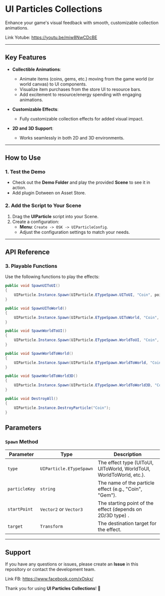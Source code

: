 # UI Particles Collections

Enhance your game's visual feedback with smooth, customizable collection animations.

Link Yotube: https://youtu.be/miw8NwCDcBE

---

## Key Features

- **Collectible Animations**:
  - Animate items (coins, gems, etc.) moving from the game world (or world canvas) to UI components.
  - Visualize item purchases from the store UI to resource bars.
  - Add excitement to resource/energy spending with engaging animations.

- **Customizable Effects**:
  - Fully customizable collection effects for added visual impact.

- **2D and 3D Support**:
  - Works seamlessly in both 2D and 3D environments.

---

## How to Use

### 1. Test the Demo
- Check out the **Demo Folder** and play the provided **Scene** to see it in action.
- Add plugin Dotween on Asset Store.

### 2. Add the Script to Your Scene
1. Drag the **UIParticle** script into your Scene.
2. Create a configuration:
   - **Menu**: `Create -> OSK -> UIParticleConfig`.
   - Adjust the configuration settings to match your needs.

---

## API Reference

### 3. Playable Functions

Use the following functions to play the effects:

```csharp
public void SpawnUIToUI()
{
    UIParticle.Instance.Spawn(UIParticle.ETypeSpawn.UIToUI, "Coin", point2D, target);
}

public void SpawnUIToWorld()
{
    UIParticle.Instance.Spawn(UIParticle.ETypeSpawn.UIToWorld, "Coin", point2D, target3D);
}

public void SpawnWorldToUI()
{
    UIParticle.Instance.Spawn(UIParticle.ETypeSpawn.WorldToUI, "Coin", point3D, target);
}

public void SpawnWorldToWorld()
{
    UIParticle.Instance.Spawn(UIParticle.ETypeSpawn.WorldToWorld, "Coin", point3D, target3D);
}

public void SpawnWorldToWorld3D()
{
    UIParticle.Instance.Spawn(UIParticle.ETypeSpawn.WorldToWorld3D, "Coin2", point3D, target3D);
}

public void DestroyAll()
{
    UIParticle.Instance.DestroyParticle("Coin");
}
```  
## Parameters

### `Spawn` Method

| Parameter     | Type                      | Description                                                         |
|---------------|---------------------------|---------------------------------------------------------------------|
| `type`        | `UIParticle.ETypeSpawn`   | The effect type (UIToUI, UIToWorld, WorldToUI, WorldToWorld, etc.). |
| `particleKey` | `string`                  | The name of the particle effect (e.g., "Coin", "Gem").              |
| `startPoint`  | `Vector2` or `Vector3`    | The starting point of the effect (depends on 2D/3D type) .          |
| `target`      | `Transform`               | The destination target for the effect.                              |

---

## Support

If you have any questions or issues, please create an **Issue** in this repository or contact the development team.

Link FB: https://www.facebook.com/xOskx/

Thank you for using **UI Particles Collections**! 🎉
